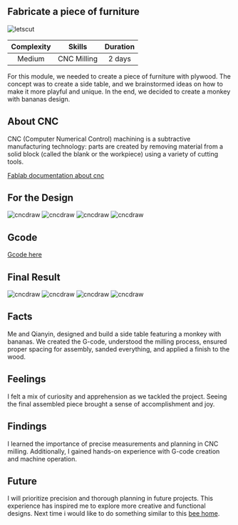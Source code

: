 ## Fabricate a piece of furniture
![letscut](<../../images/DigitalPrototyping/letscute.png>)

| Complexity | Skills |  Duration |   
| :---:| :---------: | :---: | 
| Medium | CNC Milling |2 days |

For this module, we needed to create a piece of furniture with plywood. The concept was to create a side table, and we brainstormed ideas on how to make it more playful and unique. In the end, we decided to create a monkey with bananas design.

## About CNC
CNC (Computer Numerical Control) machining is a
subtractive manufacturing technology: parts are created
by removing material from a solid block (called the blank
or the workpiece) using a variety of cutting tools.

[Fablab documentation about cnc](https://fablabbcn-projects.gitlab.io/learning/educational-docs/mdef/classes/cnc/)

## For the Design 
![cncdraw](../../images/DigitalPrototyping/CNCdraw.jpeg)
![cncdraw](../../images/DigitalPrototyping/baseplan.png)
![cncdraw](../../images/DigitalPrototyping/cnc04.png)
![cncdraw](../../images/DigitalPrototyping/cnc03.png)

## Gcode 
[Gcode here](https://github.com/33dudu/CNC-monkey/tree/main)

## Final Result
![cncdraw](../../images/DigitalPrototyping/cutting.jpeg)
![cncdraw](../../images/DigitalPrototyping/done.jpeg)
![cncdraw](../../images/DigitalPrototyping/final.jpeg)
![cncdraw](../../images/DigitalPrototyping/out.jpeg)

## Facts
Me and Qianyin, designed and build a side table featuring a monkey with bananas. We created the G-code, understood the milling process, ensured proper spacing for assembly, sanded everything, and applied a finish to the wood.

## Feelings
I felt a mix of curiosity and apprehension as we tackled the project. Seeing the final assembled piece brought a sense of accomplishment and joy.

## Findings
I learned the importance of precise measurements and planning in CNC milling. Additionally, I gained hands-on experience with G-code creation and machine operation.

## Future
I will prioritize precision and thorough planning in future projects. This experience has inspired me to explore more creative and functional designs. Next time i would like to do something similar to this [bee home](https://space10.com/projects/bee-home).

